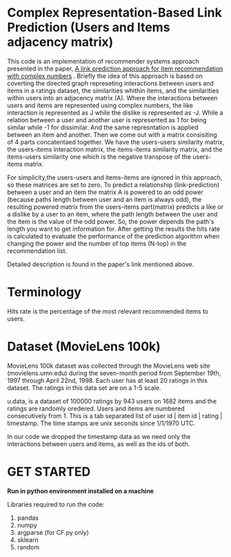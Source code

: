 Complex Representation-Based Link Prediction (Users and Items adjacency matrix)
===============================================================================
This code is an implementation of recommender systems approach presented in the paper, [A link prediction approach for item recommendation with complex numbers](https://www.sciencedirect.com/science/article/pii/S0950705115000568) . Briefly the idea of this approach is based on coverting the directed graph represeting interactions between users and items in a ratings dataset, the similarities whithin items, and the similarities within users into an adjacency matrix (A). Where the interactions between users and items are represented using complex numbers, the like interaction is represented as J while the dislike is represented as -J. While a relation between a user and another user is represented as 1 for being similar while -1 for dissimilar. And the same represntation is applied between an item and another. Then we come out with a matrix consisiting of 4 parts concatentaed together. We have the users-users similarity matrix, the users-items interaction matrix, the items-items similarity matrix, and the items-users similarity one which is the negative transpose of the users-items matrix.

For simplicity,the users-users and items-items are ignored in this approach, so these matrices are set to zero. To predict a relationship (link-prediction) between a user and an item the matrix A is powered to an odd power (because paths length between user and an item is always odd), the resulting powered matrix from the users-items part(matrix) predicts a like or a dislike by a user to an item, where the path length between the user and the item is the value of the odd power. So, the power depends the path's length you want to get information for. After getting the results the hits rate is calculated to evaluate the performance of the prediction algorithm when changing the power and the number of top items (N-top) in  the recommendation list.

Detailed description is found in the paper's link mentioned above.

Terminology
============
Hits rate is the percentage of the most relevant recommended items to users.

Dataset (MovieLens 100k) 
=========================

MovieLens 100k dataset was collected through the MovieLens web site (movielens.umn.edu) during the seven-month period from September 19th, 1997 through April 22nd, 1998. Each user has at least 20 ratings in this dataset. The ratings in this data set are on a 1-5 scale. 

u.data, is a dataset of 100000 ratings by 943 users on 1682 items and the ratings are randomly oredered. Users and items are numbered consecutively from 1. 
This is a tab separated list of user id | item id | rating | timestamp. The time stamps are unix seconds since 1/1/1970 UTC.

In our code we dropped the timestamp data as we need only the interactions between users and items, as well as the ids of both.

GET STARTED
===========
**Run in python environment installed on a machine**

Libraries required to run the code: 

 1. pandas
 2. numpy
 3. argparse (for CF.py only)
 4. sklearn
 5. random


